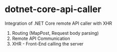 # dotnet-core-api-caller
 Integration of .NET Core remote API caller with XHR

 1. Routing (MapPost, Request body parsing)
 2. Remote API Communication
 3. XHR - Front-End calling the server